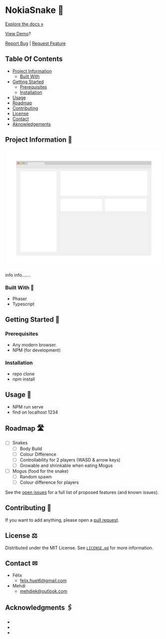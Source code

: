 # NokiaSnake 🐍

[Explore the docs »](https://github.com/f-huel/NokiaSnake)

[View Demo]()?

[Report Bug](https://github.com/f-huel/NokiaSnake/issues) | [Request Feature](https://github.com/f-huel/NokiaSnake/issues)


## Table Of Contents
- [Project Information](#project-information-📕)
  - [Built With](#built-with-🔨)
- [Getting Started](#getting-started-📖)
  - [Prerequisites](#prerequisites)
  - [Installation](#installation)
- [Usage](#usage-📝)
- [Roadmap](#roadmap-🛣)
- [Contributing](#contributing-👥)
- [License](#license-⚖)
- [Contact](#contact-✉)
- [Aknowledgements](#acknowledgments-🖇)


## Project Information 📕
<img src="images/readme/screenshot.png" alt="Preview">

info info.......


### Built With 🔨
- Phaser
- Typescript


## Getting Started 📖


### Prerequisites
- Any modern browser.
- NPM (for development)


### Installation
- repo clone
- npm install


## Usage 📝
- NPM run serve
- find on localhost 1234


## Roadmap 🛣
- [ ] Snakes
  - [ ] Body Build
  - [ ] Colour Difference
  - [ ] Controllability for 2 players (WASD & arrow keys)
  - [ ] Growable and shrinkable when eating Mogus
- [ ] Mogus (food for the snake)
  - [ ] Random spawn
  - [ ] Colour difference for players

See the [open issues](https://github.com/github_username/repo_name/issues) for a full list of proposed features (and known issues).


## Contributing 👥
If you want to add anything, please open a [pull request](https://github.com/f-huel/NokiaSnake/pulls).


## License ⚖
Distributed under the MIT License. See [`LICENSE.md`](LICENSE.md) for more information.


## Contact ✉
- Félix
  - felix.huel6@gmail.com
- Mehdi
  - mehdiek@outlook.com

## Acknowledgments 🖇
- []()
- []()
- []()